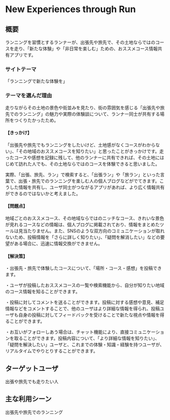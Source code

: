 # New Experiences through Run
## 概要
ランニングを習慣とするランナーが、出張先や旅先で、その土地ならではのコースを走り、「新たな体験」や「非日常を楽しむ」ための、おススメコース情報共有アプリです。

### サイトテーマ
「ランニングで新たな体験を」

### テーマを選んだ理由
走りながらその土地の景色や街並みを見たり、街の雰囲気を感じる「出張先や旅先でのランニング」の魅力や実際の体験談について、ランナー同士が共有する場所をつくりたかったため。

#### 【きっかけ】
「出張先や旅先でもランニングをしたいけど、土地感がなくコースがわからない」、「その地域のおススメコースを知りたい」と思ったことがきっかけです。走ったコースや感想を記録に残して、他のランナーに共有できれば、その土地にはじめて訪れた人でも、その土地ならではのコースを体験できると思いました。

実際、「出張、旅先、ラン」で検索すると、「出張ラン」や「旅ラン」といった言葉で、出張・旅先でのランニングを楽しむ人の個人ブログなどがでてきます。こうした情報を共有し、ユーザ同士がつながるアプリがあれば、より広く情報共有ができるのではないかと考えました。

#### 【問題点】
地域ごとのおススメコース、その地域ならではのニッチなコース、きれいな景色が見れるコースなどの情報は、個人ブログに掲載されており、情報をまとめたツールは見当たりません。また、SNSのような双方向のコミュニケーションが取れないため、投稿情報を「さらに詳しく知りたい」、「疑問を解消したい」などの要望がある場合に、迅速に情報交換ができません。

#### 【解決策】
・出張先・旅先で体験したコースについて、「場所・コース・感想」を投稿できます。

・ユーザが投稿したおススメコースの一覧や検索機能から、自分が知りたい地域のコース情報を知ることができます。

・投稿に対してコメントを送ることができます。投稿に対する感想や意見、補足情報などをコメントすることで、他のユーザはより詳細な情報を得られ、投稿ユーザも自身の投稿に対してフィードバックを受けることで新たな視点や情報を得ることができます。

・お互いがフォローしあう場合は、チャット機能により、直接コミュニケーションを取ることができます。投稿内容について、「より詳細な情報を知りたい」、「疑問を解決したい」ユーザと、これまでの体験・知識・経験を持つユーザが、リアルタイムでやりとりすることができます。


## ターゲットユーザ
出張や旅先でも走りたい人

## 主な利用シーン
出張先や旅先でのランニング
